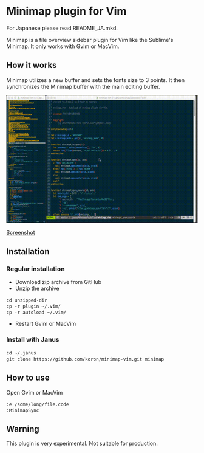 # Minimap plugin for Vim

For Japanese please read README\_JA.mkd.

Minimap is a file overview sidebar plugin for Vim like the Sublime's
Minimap. It only works with Gvim or MacVim.

## How it works

Minimap utilizes a new buffer and sets the fonts size to 3 points. It
then synchronizes the Minimap buffer with the main editing buffer.

![Minimap Animation](minimapkoron.gif "MiniMap in MacVim")

[Screenshot](minimapkoron.png)

## Installation

### Regular installation

- Download zip archive from GitHub
- Unzip the archive

```
cd unzipped-dir
cp -r plugin ~/.vim/
cp -r autoload ~/.vim/
```

- Restart Gvim or MacVim

### Install with Janus

```
cd ~/.janus
git clone https://github.com/koron/minimap-vim.git minimap
```

## How to use

Open Gvim or MacVim

```
:e /some/long/file.code
:MinimapSync
```

## Warning

This plugin is very experimental. Not suitable for production.
